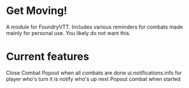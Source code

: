 # Get Moving!
A module for FoundryVTT. Includes various reminders for combats made mainly for personal use. You likely do not want this.

# Current features
Close Combat Popout when all combats are done
ui.notifications.info for player who's turn it is
notify who's up next
Popout combat when started 
